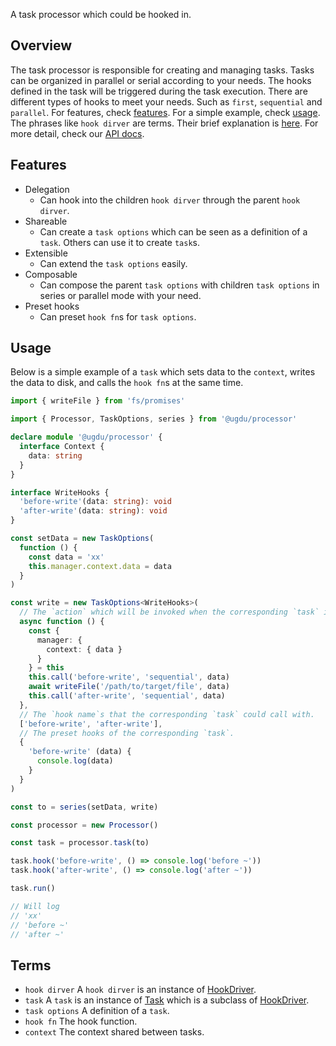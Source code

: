 A task processor which could be hooked in.

## Overview

The task processor is responsible for creating and managing tasks.
Tasks can be organized in parallel or serial according to your needs.
The hooks defined in the task will be triggered during the task execution.
There are different types of hooks to meet your needs. Such as `first`, `sequential` and `parallel`.
For features, check [features](#features).
For a simple example, check [usage](#usage).
The phrases like `hook dirver` are terms. Their brief explanation is [here](#terms).
For more detail, check our [API docs](https://github.com/xxgjzftd/ugdu/blob/main/docs/processor.md).

## Features

- Delegation
  - Can hook into the children `hook dirver` through the parent `hook dirver`.
- Shareable
  - Can create a `task options` which can be seen as a definition of a `task`. Others can use it to create `task`s.
- Extensible
  - Can extend the `task options` easily.
- Composable
  - Can compose the parent `task options` with children `task options` in series or parallel mode with your need.
- Preset hooks
  - Can preset `hook fn`s for `task options`.

## Usage

Below is a simple example of a `task` which sets data to the `context`, writes the data to disk, and calls the `hook fn`s at the same time.

```ts
import { writeFile } from 'fs/promises'

import { Processor, TaskOptions, series } from '@ugdu/processor'

declare module '@ugdu/processor' {
  interface Context {
    data: string
  }
}

interface WriteHooks {
  'before-write'(data: string): void
  'after-write'(data: string): void
}

const setData = new TaskOptions(
  function () {
    const data = 'xx'
    this.manager.context.data = data
  }
)

const write = new TaskOptions<WriteHooks>(
  // The `action` which will be invoked when the corresponding `task` is running.
  async function () {
    const {
      manager: {
        context: { data }
      }
    } = this
    this.call('before-write', 'sequential', data)
    await writeFile('/path/to/target/file', data)
    this.call('after-write', 'sequential', data)
  },
  // The `hook name`s that the corresponding `task` could call with.
  ['before-write', 'after-write'],
  // The preset hooks of the corresponding `task`.
  {
    'before-write' (data) {
      console.log(data)
    }
  }
)

const to = series(setData, write)

const processor = new Processor()

const task = processor.task(to)

task.hook('before-write', () => console.log('before ~'))
task.hook('after-write', () => console.log('after ~'))

task.run()

// Will log
// 'xx'
// 'before ~'
// 'after ~'
```

## Terms

- `hook dirver`
  A `hook dirver` is an instance of [HookDriver](https://github.com/xxgjzftd/ugdu/blob/main/docs/processor.hookdriver.md).
- `task`
  A `task` is an instance of [Task](https://github.com/xxgjzftd/ugdu/blob/main/docs/processor.task.md) which is a subclass of [HookDriver](https://github.com/xxgjzftd/ugdu/blob/main/docs/processor.hookdriver.md).
- `task options`
  A definition of a `task`.
- `hook fn`
  The hook function.
- `context`
  The context shared between tasks.
